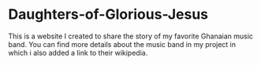 # Daughters-of-Glorious-Jesus
This is a website I created to share the story of my favorite Ghanaian music band.
You can find more details about the music band in my project in which i also added a link to their wikipedia.

